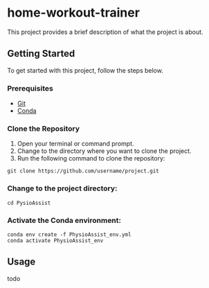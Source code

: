 # home-workout-trainer

This project provides a brief description of what the project is about.

## Getting Started

To get started with this project, follow the steps below.

### Prerequisites

- [Git](https://git-scm.com/)
- [Conda](https://docs.conda.io/en/latest/)

### Clone the Repository

1. Open your terminal or command prompt.
2. Change to the directory where you want to clone the project.
3. Run the following command to clone the repository:

```shell
git clone https://github.com/username/project.git
```

### Change to the project directory:
```shell
cd PysioAssist
```

### Activate the Conda environment:
```shell
conda env create -f PhysioAssist_env.yml
conda activate PhysioAssist_env
```

## Usage
todo